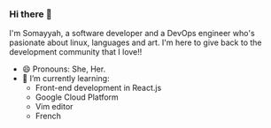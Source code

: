 ### Hi there 👋

I'm Somayyah, a software developer and a DevOps engineer who's pasionate about linux, languages and art. 
I'm here to give back to the development community that I love!!

- 😄 Pronouns: She, Her.
- 🌱 I’m currently learning:
  * Front-end development in React.js
  * Google Cloud Platform
  * Vim editor
  * French
